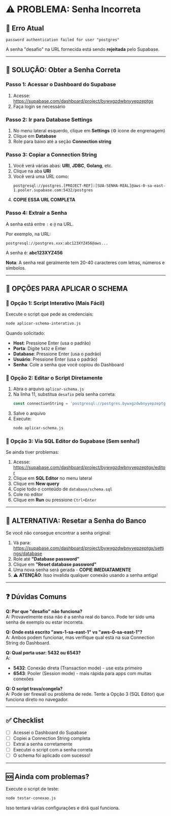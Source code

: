 # ⚠️ PROBLEMA: Senha Incorreta

## 🔴 Erro Atual
```
password authentication failed for user "postgres"
```

A senha "desafio" na URL fornecida está sendo **rejeitada** pelo Supabase.

---

## 🔐 SOLUÇÃO: Obter a Senha Correta

### Passo 1: Acessar o Dashboard do Supabase
1. Acesse: https://supabase.com/dashboard/project/bywxgzdwbnyyepzeptgx
2. Faça login se necessário

### Passo 2: Ir para Database Settings
1. No menu lateral esquerdo, clique em **Settings** (⚙️ ícone de engrenagem)
2. Clique em **Database**
3. Role para baixo até a seção **Connection string**

### Passo 3: Copiar a Connection String
1. Você verá várias abas: **URI**, **JDBC**, **Golang**, etc.
2. Clique na aba **URI**
3. Você verá uma URL como:
   ```
   postgresql://postgres.[PROJECT-REF]:[SUA-SENHA-REAL]@aws-0-sa-east-1.pooler.supabase.com:5432/postgres
   ```
4. **COPIE ESSA URL COMPLETA**

### Passo 4: Extrair a Senha
A senha está entre `:` e `@` na URL.

Por exemplo, na URL:
```
postgresql://postgres.xxx:abc123XYZ456@aws...
```
A senha é: **abc123XYZ456**

**Nota**: A senha real geralmente tem 20-40 caracteres com letras, números e símbolos.

---

## 🚀 OPÇÕES PARA APLICAR O SCHEMA

### 🎯 Opção 1: Script Interativo (Mais Fácil)
Execute o script que pede as credenciais:

```bash
node aplicar-schema-interativo.js
```

Quando solicitado:
- **Host**: Pressione Enter (usa o padrão)
- **Porta**: Digite `5432` e Enter
- **Database**: Pressione Enter (usa o padrão)
- **Usuário**: Pressione Enter (usa o padrão)
- **Senha**: Cole a senha que você copiou do Dashboard

### 🎯 Opção 2: Editar o Script Diretamente
1. Abra o arquivo `aplicar-schema.js`
2. Na linha 11, substitua `desafio` pela senha correta:
   ```javascript
   const connectionString = 'postgresql://postgres.bywxgzdwbnyyepzeptgx:COLE_SENHA_AQUI@aws-1-sa-east-1.pooler.supabase.com:5432/postgres';
   ```
3. Salve o arquivo
4. Execute:
   ```bash
   node aplicar-schema.js
   ```

### 🎯 Opção 3: Via SQL Editor do Supabase (Sem senha!)
Se ainda tiver problemas:

1. Acesse: https://supabase.com/dashboard/project/bywxgzdwbnyyepzeptgx/editor
2. Clique em **SQL Editor** no menu lateral
3. Clique em **New query**
4. Copie todo o conteúdo de `database/schema.sql`
5. Cole no editor
6. Clique em **Run** ou pressione `Ctrl+Enter`

---

## 🔄 ALTERNATIVA: Resetar a Senha do Banco

Se você não consegue encontrar a senha original:

1. Vá para: https://supabase.com/dashboard/project/bywxgzdwbnyyepzeptgx/settings/database
2. Role até **"Database password"**
3. Clique em **"Reset database password"**
4. Uma nova senha será gerada - **COPIE IMEDIATAMENTE**
5. ⚠️ **ATENÇÃO**: Isso invalida qualquer conexão usando a senha antiga!

---

## ❓ Dúvidas Comuns

**Q: Por que "desafio" não funciona?**  
A: Provavelmente essa não é a senha real do banco. Pode ter sido uma senha de exemplo ou estar incorreta.

**Q: Onde está escrito "aws-1-sa-east-1" vs "aws-0-sa-east-1"?**  
A: Ambos podem funcionar, mas verifique qual está na sua Connection String do Dashboard.

**Q: Qual porta usar: 5432 ou 6543?**  
A:
- **5432**: Conexão direta (Transaction mode) - use esta primeiro
- **6543**: Pooler (Session mode) - mais rápida para apps com muitas conexões

**Q: O script trava/congela?**  
A: Pode ser firewall ou problema de rede. Tente a Opção 3 (SQL Editor) que funciona direto no navegador.

---

## ✅ Checklist

- [ ] Acessei o Dashboard do Supabase
- [ ] Copiei a Connection String completa
- [ ] Extraí a senha corretamente
- [ ] Executei o script com a senha correta
- [ ] O schema foi aplicado com sucesso!

---

## 🆘 Ainda com problemas?

Execute o script de teste:
```bash
node testar-conexao.js
```

Isso tentará várias configurações e dirá qual funciona.
